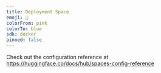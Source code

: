 ```yaml
---
title: Deployment Space
emoji: 🏃
colorFrom: pink
colorTo: blue
sdk: docker
pinned: false
---
```


Check out the configuration reference at https://huggingface.co/docs/hub/spaces-config-reference
